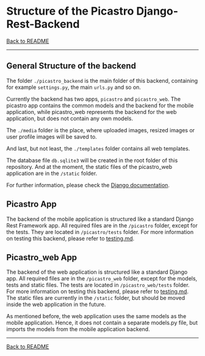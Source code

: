 # Structure of the Picastro Django-Rest-Backend

[Back to README](README.md)

---

## General Structure of the backend

The folder `./picastro_backend` is the main folder of this backend, containing for example `settings.py`, the main `urls.py` and so on.

Currently the backend has two apps, `picastro` and `picastro_web`. The picastro app contains the common models and the backend for the mobile application, while picastro_web represents the backend for the web application, but does not contain any own models.

The `./media` folder is the place, where uploaded images, resized images or user profile images will be saved to.

And last, but not least, the `./templates` folder contains all web templates.

The database file `db.sqlite3` will be created in the root folder of this repository. And at the moment, the static files of the picastro_web application are in the `/static` folder.

For further information, please check the [Django documentation](https://docs.djangoproject.com/).

## Picastro App

The backend of the mobile application is structured like a standard Django Rest Framework app. All required files are in the `/picastro` folder, except for the tests. They are located in `/picastro/tests` folder. For more information on testing this backend, please refer to [testing.md](testing.md).

## Picastro_web App

The backend of the web application is structured like a standard Django app. All required files are in the `/picastro_web` folder, except for the models, tests and static files. The tests are located in `/picastro_web/tests` folder. For more information on testing this backend, please refer to [testing.md](testing.md). The static files are currently in the `/static` folder, but should be moved inside the web application in the future.

As mentioned before, the web application uses the same models as the mobile application. Hence, it does not contain a separate models.py file, but imports the models from the mobile application backend.

---

[Back to README](README.md)